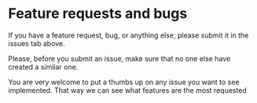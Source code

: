 # Feature requests and bugs

If you have a feature request, bug, or anything else, please submit it in the issues tab above.

Please, before you submit an issue, make sure that no one else have created a similar one.

You are very welcome to put a thumbs up on any issue you want to see implemented. That way we can see what features are the most requested
